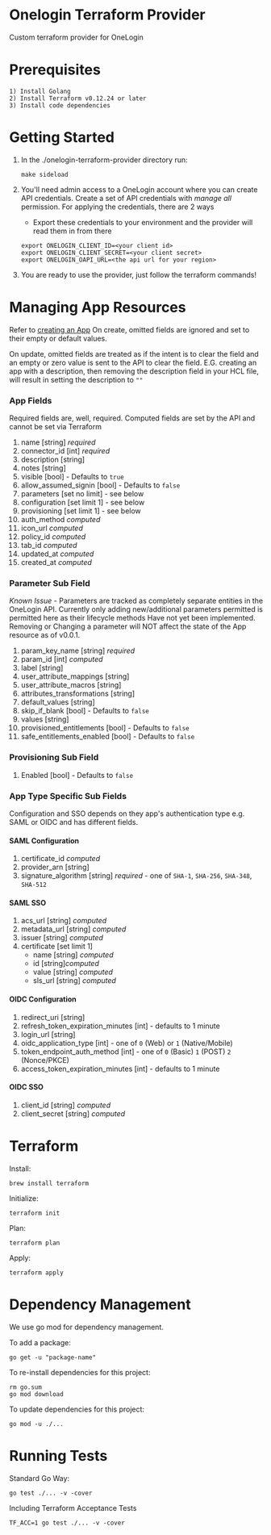 # Onelogin Terraform Provider
Custom terraform provider for OneLogin

# Prerequisites
    1) Install Golang
    2) Install Terraform v0.12.24 or later
    3) Install code dependencies

# Getting Started
1) In the ./onelogin-terraform-provider directory run:
    ```
    make sideload
    ```
2) You'll need admin access to a OneLogin account where you can create API credentials. Create a set of API credentials with _manage all_ permission. For applying the credentials, there are 2 ways

    * Export these credentials to your environment and the provider will read them in from there
    ```
    export ONELOGIN_CLIENT_ID=<your client id>
    export ONELOGIN_CLIENT_SECRET=<your client secret>
    export ONELOGIN_OAPI_URL=<the api url for your region>
    ```

3) You are ready to use the provider, just follow the terraform commands!

# Managing App Resources
Refer to [creating an App](https://developers.onelogin.com/api-docs/2/apps/create-app)
On create, omitted fields are ignored and set to their empty or default values.

On update, omitted fields are treated as if the intent is to clear the field and
an empty or zero value is sent to the API to clear the field. E.G. creating an app with
a description, then removing the description field in your HCL file, will result in
setting the description to `""`

### App Fields
Required fields are, well, required.
Computed fields are set by the API and cannot be set via Terraform

1) name [string] *required*
2) connector_id [int] *required*
1) description [string]
2) notes [string]
3) visible [bool] - Defaults to `true`
4) allow_assumed_signin [bool] - Defaults to `false`
5) parameters [set no limit] - see below
6) configuration [set limit 1] - see below
7) provisioning [set limit 1] - see below
8) auth_method *computed*
9) icon_url *computed*
10) policy_id *computed*
11) tab_id *computed*
12) updated_at *computed*
13) created_at *computed*

### Parameter Sub Field
*Known Issue* - Parameters are tracked as completely separate entities in the OneLogin API.
Currently only adding new/additional parameters permitted is permitted here as their lifecycle methods Have not yet been implemented. Removing or Changing a parameter will NOT affect the state of the App resource as of v0.0.1.

1) param_key_name [string] *required*
2) param_id [int] *computed*
3) label [string]
4) user_attribute_mappings [string]
5) user_attribute_macros [string]
6) attributes_transformations [string]
7) default_values [string]
8) skip_if_blank [bool] - Defaults to `false`
9) values [string]
10) provisioned_entitlements [bool] - Defaults to `false`
11) safe_entitlements_enabled [bool] - Defaults to `false`

### Provisioning Sub Field
1) Enabled [bool] - Defaults to `false`

### App Type Specific Sub Fields
Configuration and SSO depends on they app's authentication type e.g. SAML or OIDC and has different fields.

#### SAML Configuration
1) certificate_id *computed*
2) provider_arn [string]
3) signature_algorithm [string] *required* - one of `SHA-1`, `SHA-256`, `SHA-348`, `SHA-512`

#### SAML SSO
1) acs_url [string] *computed*
2) metadata_url [string] *computed*
3) issuer [string] *computed*
4) certificate [set limit 1]
    * name [string] *computed*
    * id [string]*computed*
    * value [string] *computed*
    * sls_url [string] *computed*

#### OIDC Configuration
1) redirect_uri [string]
2) refresh_token_expiration_minutes [int] - defaults to 1 minute
3) login_url [string]
4) oidc_application_type [int] - one of `0` (Web) or `1` (Native/Mobile)
5) token_endpoint_auth_method [int] - one of `0` (Basic) `1` (POST) `2` (Nonce/PKCE)
6) access_token_expiration_minutes [int] - defaults to 1 minute

#### OIDC SSO
1) client_id [string] *computed*
2) client_secret [string] *computed*

# Terraform
Install:
```
brew install terraform
```

Initialize:
 ```
terraform init
```

Plan:
```
terraform plan
```

Apply:
```
terraform apply
```

# Dependency Management
We use go mod for dependency management.

To add a package:

```
go get -u "package-name"
```

To re-install dependencies for this project:
```
rm go.sum
go mod download
```

To update dependencies for this project:
```
go mod -u ./...
```

# Running Tests
Standard Go Way:
```
go test ./... -v -cover
```

Including Terraform Acceptance Tests
```
TF_ACC=1 go test ./... -v -cover
```
